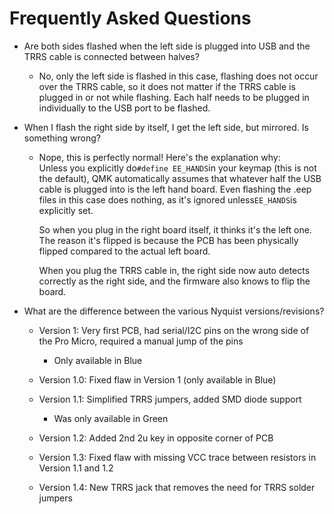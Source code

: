 # Frequently Asked Questions

* Are both sides flashed when the left side is plugged into USB and the TRRS cable is connected between halves?
  * No, only the left side is flashed in this case, flashing does not occur over the TRRS cable, so it does not matter if the TRRS cable is plugged in or not while flashing. Each half needs to be plugged in individually to the USB port to be flashed.
* When I flash the right side by itself, I get the left side, but mirrored. Is something wrong?

  * Nope, this is perfectly normal! Here's the explanation why:  
    Unless you explicitly do`#define EE_HANDS`in your keymap \(this is not the default\), QMK automatically assumes that whatever half the USB cable is plugged into is the left hand board. Even flashing the .eep files in this case does nothing, as it's ignored unless`EE_HANDS`is explicitly set.

    So when you plug in the right board itself, it thinks it's the left one. The reason it's flipped is because the PCB has been physically flipped compared to the actual left board.

    When you plug the TRRS cable in, the right side now auto detects correctly as the right side, and the firmware also knows to flip the board.

* What are the difference between the various Nyquist versions/revisions?

  * Version 1: Very first PCB, had serial/I2C pins on the wrong side of the Pro Micro, required a manual jump of the pins

    * Only available in Blue

  * Version 1.0: Fixed flaw in Version 1 \(only available in Blue\)

  * Version 1.1: Simplified TRRS jumpers, added SMD diode support

    * Was only available in Green

  * Version 1.2: Added 2nd 2u key in opposite corner of PCB

  * Version 1.3: Fixed flaw with missing VCC trace between resistors in Version 1.1 and 1.2

  * Version 1.4: New TRRS jack that removes the need for TRRS solder jumpers



